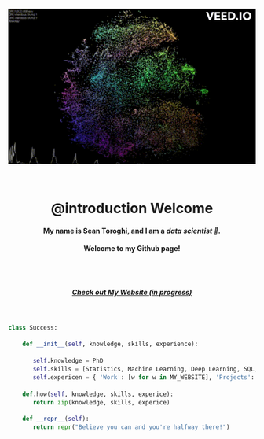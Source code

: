 <p align="center" >

 <img src="https://github.com/Sean-Toroghi/Sean-Toroghi/blob/main/resources/website.gif" >
</p>


<br/>

<h1 align="center" > <b> @introduction Welcome  </b> </h1>

<h4 align="center"> My name is Sean Toroghi, and I am a <I> data scientist 👋.</I></h4>



<h4 align="center"> Welcome to my Github page!</h4>
<br></br>

<h5 align="center"> <a href="https://toroghi.org">Check out My Website (in progress) </a> </h3> 

<br/>


```python
class Success:

    def __init__(self, knowledge, skills, experience):
    
       self.knowledge = PhD
       self.skills = [Statistics, Machine Learning, Deep Learning, SQL, Visualization, Algorithm, NLP, Recommender Systems]
       self.expericen = { 'Work': [w for w in MY_WEBSITE], 'Projects': [p for p in MY_WEBSITE]}
       
    def.how(self, knowledge, skills, experice):
       return zip(knowledge, skills, experice)
       
    def __repr__(self):
       return repr("Believe you can and you're halfway there!")
```
 

